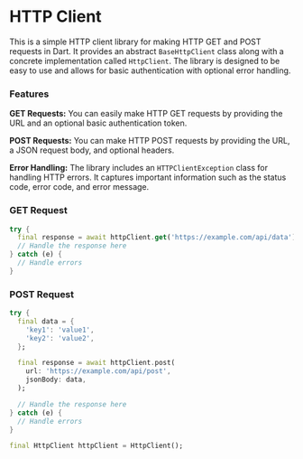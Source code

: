 # HTTP Client

This is a simple HTTP client library for making HTTP GET and POST requests in Dart. It provides an abstract `BaseHttpClient` class along with a concrete implementation called `HttpClient`. The library is designed to be easy to use and allows for basic authentication with optional error handling.

### Features

**GET Requests:** You can easily make HTTP GET requests by providing the URL and an optional basic authentication token.

**POST Requests:** You can make HTTP POST requests by providing the URL, a JSON request body, and optional headers.

**Error Handling:** The library includes an `HTTPClientException` class for handling HTTP errors. It captures important information such as the status code, error code, and error message.

### GET Request

```dart
try {
  final response = await httpClient.get('https://example.com/api/data');
  // Handle the response here
} catch (e) {
  // Handle errors
}
```

### POST Request

```dart
try {
  final data = {
    'key1': 'value1',
    'key2': 'value2',
  };

  final response = await httpClient.post(
    url: 'https://example.com/api/post',
    jsonBody: data,
  );

  // Handle the response here
} catch (e) {
  // Handle errors
}

```

```dart
final HttpClient httpClient = HttpClient();
```
